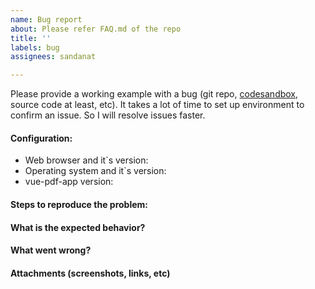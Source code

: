 ```yaml
---
name: Bug report
about: Please refer FAQ.md of the repo
title: ''
labels: bug
assignees: sandanat

---
```


Please provide a working example with a bug (git repo, [codesandbox](https://codesandbox.io/), source code at least, etc).
It takes a lot of time to set up environment to confirm an issue.
So I will resolve issues faster.

#### Configuration:
- Web browser and it`s version:
- Operating system and it`s version:
- vue-pdf-app version:

#### Steps to reproduce the problem:

#### What is the expected behavior?

#### What went wrong?

#### Attachments (screenshots, links, etc)
